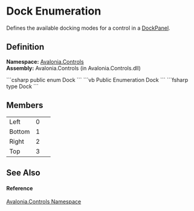 # Dock Enumeration


Defines the available docking modes for a control in a <a href="T_Avalonia_Controls_DockPanel">DockPanel</a>.



## Definition
**Namespace:** <a href="N_Avalonia_Controls">Avalonia.Controls</a>  
**Assembly:** Avalonia.Controls (in Avalonia.Controls.dll)

<Tabs groupId="api-code-preview">
<TabItem value="csharp" label="C#">
```csharp
public enum Dock
```
</TabItem>
<TabItem value="vb" label="VB">
```vb
Public Enumeration Dock
```
</TabItem>
<TabItem value="fsharp" label="F#">
```fsharp
type Dock
```
</TabItem>
</Tabs>



## Members
<table>
<tr>
<td>Left</td>
<td>0</td>
<td> </td>
</tr>
<tr>
<td>Bottom</td>
<td>1</td>
<td> </td>
</tr>
<tr>
<td>Right</td>
<td>2</td>
<td> </td>
</tr>
<tr>
<td>Top</td>
<td>3</td>
<td> </td>
</tr>
</table>

## See Also


#### Reference
<a href="N_Avalonia_Controls">Avalonia.Controls Namespace</a>  


